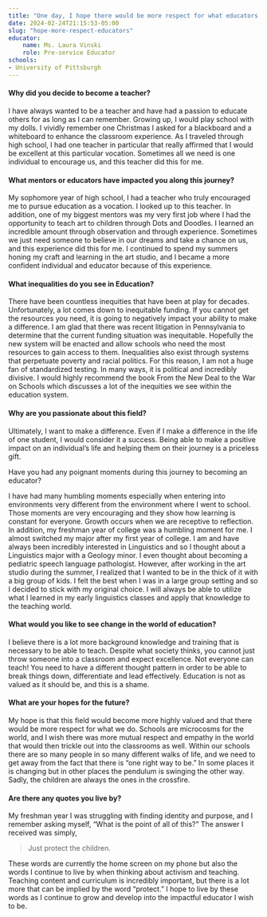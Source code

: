 ```yaml
---
title: "One day, I hope there would be more respect for what educators do"
date: 2024-02-24T21:15:53-05:00
slug: "hope-more-respect-educators"
educator:
    name: Ms. Laura Vinski
    role: Pre-service Educator
schools:
- University of Pittsburgh
---
```


#### Why did you decide to become a teacher?

I have always wanted to be a teacher and have had a passion to educate others for as long as I can remember. Growing up, I would play school with my dolls. I vividly remember one Christmas I asked for a blackboard and a whiteboard to enhance the classroom experience. As I traveled through high school, I had one teacher in particular that really affirmed that I would be excellent at this particular vocation. Sometimes all we need is one individual to encourage us, and this teacher did this for me.

#### What mentors or educators have impacted you along this journey?

My sophomore year of high school, I had a teacher who truly encouraged me to pursue education as a vocation. I looked up to this teacher. In addition, one of my biggest mentors was my very first job where I had the opportunity to teach art to children through Dots and Doodles. I learned an incredible amount through observation and through experience. Sometimes we just need someone to believe in our dreams and take a chance on us, and this experience did this for me. I continued to spend my summers honing my craft and learning in the art studio, and I became a more confident individual and educator because of this experience.

#### What inequalities do you see in Education?

There have been countless inequities that have been at play for decades. Unfortunately, a lot comes down to inequitable funding. If you cannot get the resources you need,  it is going to negatively impact your ability to make a difference. I am glad that there was recent litigation in Pennsylvania to determine that the current funding situation was inequitable. Hopefully the new system will be enacted and allow schools who need the most resources to gain access to them. Inequalities also exist through systems that perpetuate poverty and racial politics. For this reason, I am not a huge fan of standardized testing. In many ways, it is political and incredibly divisive.  I would highly recommend the book From the New Deal to the War on Schools which discusses a lot of the inequities we see within the education system.

#### Why are you passionate about this field?

Ultimately, I want to make a difference. Even if I make a difference in the life of one student, I would consider it a success. Being able to make a positive impact on an individual’s life and helping them on their journey is a priceless gift.

Have you had any poignant moments during this journey to becoming an educator?

I have had many humbling moments especially when entering into environments very different from the environment where I went to school. Those moments are very encouraging and they show how learning is constant for everyone. Growth occurs when we are receptive to reflection. In addition, my freshman year of college was a humbling moment for me. I almost switched my major after my first year of college. I am and have always been incredibly interested in Linguistics and so I thought about a Linguistics major with a Geology minor. I even thought about becoming a pediatric speech language pathologist. However, after working in the art studio during the summer, I realized that I wanted to be in the thick of it with a big group of kids. I felt the best when I was in a large group setting and so I decided to stick with my original choice.  I will always be able to utilize what I learned in my early linguistics classes and apply that knowledge to the teaching world.

#### What would you like to see change in the world of education?

I believe there is a lot more background knowledge and training that is necessary to be able to teach.  Despite what society thinks, you cannot just throw someone into a classroom and expect excellence. Not everyone can teach! You need to have a different thought pattern in order to be able to break things down, differentiate and lead effectively. Education is not as valued as it should be, and this is a shame.

#### What are your hopes for the future?

My hope is that this field would become more highly valued and that there would be more respect for what we do. Schools are microcosms for the world, and I wish there was more mutual respect and empathy in the world that would then trickle out into the classrooms as well. Within our schools there are so many people in so many different walks of life, and we need to get away from the fact that there is “one right way to be.”  In some places it is changing but in other places the pendulum is swinging the other way. Sadly, the children are always the ones in the crossfire.

#### Are there any quotes you live by?

My freshman year I was struggling with finding identity and purpose, and I remember asking myself, “What is the point of all of this?” The answer I received was simply,

> Just protect the children.

These words are currently the home screen on my phone but also the words I continue to live by when thinking about activism and teaching. Teaching content and curriculum is incredibly important, but there is a lot more that can be implied by the word “protect.” I hope to live by these words as I continue to grow and develop into the impactful educator I wish to be.
